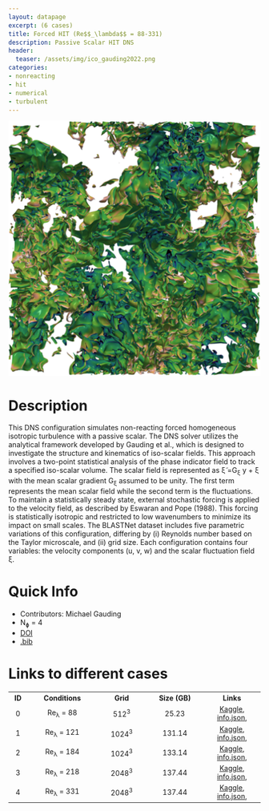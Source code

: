 ```yaml
---
layout: datapage
excerpt: (6 cases)
title: Forced HIT (Re$$_\lambda$$ = 88-331)
description: Passive Scalar HIT DNS
header:
  teaser: /assets/img/ico_gauding2022.png
categories: 
- nonreacting
- hit
- numerical
- turbulent
---
```


<div class="sidebar__right" style="text-align: center; top: 160px;">
    <img src="./assets/img/gauding2022.png" alt="Image 1">
</div>

# Description
This DNS configuration simulates non-reacting forced homogeneous isotropic turbulence with a passive scalar. The DNS solver utilizes the analytical framework developed by Gauding et al., which is designed to investigate the structure and kinematics of iso-scalar fields. This approach involves a two-point statistical analysis of the phase indicator field to track a specified iso-scalar volume. The scalar field is represented as &#x03BE;&#x0303; =G<sub>ξ</sub> y + ξ with the mean scalar gradient G<sub>ξ</sub> assumed to be unity. The first term represents the mean scalar field while the second term is the fluctuations. To maintain a statistically steady state, external stochastic forcing is applied to the velocity field, as described by Eswaran and Pope (1988). This forcing is statistically isotropic and restricted to low wavenumbers to minimize its impact on small scales. The BLASTNet dataset includes five parametric variations of this configuration, differing by (i) Reynolds number based on the Taylor microscale, and (ii) grid size. Each configuration contains four variables: the velocity components (u, v, w) and the scalar fluctuation field &xi;. 


# Quick Info
* Contributors: Michael Gauding 
*  N<sub>&#632;</sub> = 4
* <a href="https://doi.org/10.1017/jfm.2022.367">DOI</a>
* <a href="./assets/bib/gauding2022.bib">.bib</a>

# Links to different cases

<table align="center">
    <tr class="header">
    <th style="width:2%;">ID</th>
    <th style="width:10%;">Conditions</th>
      <!-- <th style="width:60%;">TPY</th> -->
    <th style="width:8%;">Grid</th>
    <th style="width:10%;">Size (GB)</th>
      <!-- <th style="width:60%;">Article</th> -->
    <th style="width:8%;">Links</th>
    </tr>
    <tr>       
        <td align="center"> 0 </td>
        <td align="center">Re<sub>&lambda;</sub> = 88</td>
        <td align="center">512<sup>3</sup></td>
        <td align="center">25.23</td>
        <td align="center">
        <a href="https://www.kaggle.com/datasets/bassemakoush/passive-fhit-dns-r0">Kaggle</a>, 
        <a href="./assets/json/gauding2022/passive-fhit-dns-r0-info.json">info.json</a>,
        </td>
    </tr>
    <tr>       
        <td align="center"> 1 </td>
        <td align="center">Re<sub>&lambda;</sub> = 121</td>
        <td align="center">1024<sup>3</sup></td>
        <td align="center">131.14</td>
        <td align="center">
        <a href="https://www.kaggle.com/datasets/bassemakoush/passive-fhit-dns-r1">Kaggle</a>, 
        <a href="./assets/json/gauding2022/passive-fhit-dns-r1-info.json">info.json</a>,
        </td>
    </tr>
    <tr>       
        <td align="center"> 2 </td>
        <td align="center">Re<sub>&lambda;</sub> = 184</td>
        <td align="center">1024<sup>3</sup></td>
        <td align="center">133.14</td>
        <td align="center">
        <a href="https://www.kaggle.com/datasets/bassemakoush/passive-fhit-dns-r2">Kaggle</a>, 
        <a href="./assets/json/gauding2022/passive-fhit-dns-r2-info.json">info.json</a>,
        </td>
    </tr>
    <tr>       
        <td align="center"> 3 </td>
        <td align="center">Re<sub>&lambda;</sub> = 218</td>
        <td align="center">2048<sup>3</sup></td>
        <td align="center">137.44</td>
        <td align="center">
        <a href="https://www.kaggle.com/datasets/bassemakoush/passive-fhit-dns-r3">Kaggle</a>, 
        <a href="./assets/json/gauding2022/passive-fhit-dns-r3-info.json">info.json</a>,
        </td>
    </tr>
    <tr>       
        <td align="center"> 4 </td>
        <td align="center">Re<sub>&lambda;</sub> = 331</td>
        <td align="center">2048<sup>3</sup></td>
        <td align="center">137.44</td>
        <td align="center">
        <a href="https://www.kaggle.com/datasets/bassemakoush/passive-fhit-dns-r4">Kaggle</a>, 
        <a href="./assets/json/gauding2022/passive-fhit-dns-r4-info.json">info.json</a>,
        </td>
    </tr>
</table>
